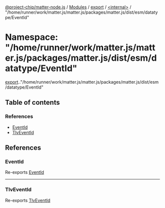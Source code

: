 [@project-chip/matter-node.js](../README.md) / [Modules](../modules.md) / [export](export.md) / [<internal\>](export._internal_.md) / "/home/runner/work/matter.js/matter.js/packages/matter.js/dist/esm/datatype/EventId"

# Namespace: "/home/runner/work/matter.js/matter.js/packages/matter.js/dist/esm/datatype/EventId"

[export](export.md).[<internal>](export._internal_.md)."/home/runner/work/matter.js/matter.js/packages/matter.js/dist/esm/datatype/EventId"

## Table of contents

### References

- [EventId](export._internal_.__home_runner_work_matter_js_matter_js_packages_matter_js_dist_esm_datatype_EventId_.md#eventid)
- [TlvEventId](export._internal_.__home_runner_work_matter_js_matter_js_packages_matter_js_dist_esm_datatype_EventId_.md#tlveventid)

## References

### EventId

Re-exports [EventId](exports_datatype.md#eventid)

___

### TlvEventId

Re-exports [TlvEventId](exports_datatype.md#tlveventid)

